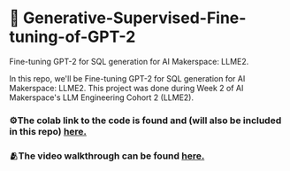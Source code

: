# 🤖 Generative-Supervised-Fine-tuning-of-GPT-2
Fine-tuning GPT-2 for SQL generation for AI Makerspace: LLME2.

In this repo, we'll be Fine-tuning GPT-2 for SQL generation for AI Makerspace: LLME2. This project was done during Week 2 of AI Makerspace's LLM Engineering Cohort 2 (LLME2).

### ⚙️The colab link to the code is found and (will also be included in this repo) [here.](https://colab.research.google.com/drive/1ULEUIVSKFDejz35_QMr4lbPOFSCo_Uo3?usp=sharing)

### 🫂The video walkthrough can be found [here.](https://www.loom.com/share/80b66c16b7e44b2aa02e65d91f4ac704?sid=8e345290-a7ad-466a-ba0c-766eb2c203c0)
